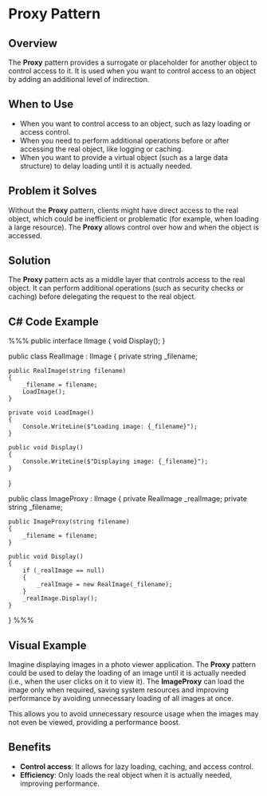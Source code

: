 # Proxy Pattern

## Overview

The **Proxy** pattern provides a surrogate or placeholder for another object to control access to it. It is used when you want to control access to an object by adding an additional level of indirection.

## When to Use

- When you want to control access to an object, such as lazy loading or access control.
- When you need to perform additional operations before or after accessing the real object, like logging or caching.
- When you want to provide a virtual object (such as a large data structure) to delay loading until it is actually needed.

## Problem it Solves

Without the **Proxy** pattern, clients might have direct access to the real object, which could be inefficient or problematic (for example, when loading a large resource). The **Proxy** allows control over how and when the object is accessed.

## Solution

The **Proxy** pattern acts as a middle layer that controls access to the real object. It can perform additional operations (such as security checks or caching) before delegating the request to the real object.

## C# Code Example

%%%
public interface IImage
{
    void Display();
}

public class RealImage : IImage
{
    private string _filename;

    public RealImage(string filename)
    {
        _filename = filename;
        LoadImage();
    }

    private void LoadImage()
    {
        Console.WriteLine($"Loading image: {_filename}");
    }

    public void Display()
    {
        Console.WriteLine($"Displaying image: {_filename}");
    }
}

public class ImageProxy : IImage
{
    private RealImage _realImage;
    private string _filename;

    public ImageProxy(string filename)
    {
        _filename = filename;
    }

    public void Display()
    {
        if (_realImage == null)
        {
            _realImage = new RealImage(_filename);
        }
        _realImage.Display();
    }
}
%%%

## Visual Example

Imagine displaying images in a photo viewer application. The **Proxy** pattern could be used to delay the loading of an image until it is actually needed (i.e., when the user clicks on it to view it). The **ImageProxy** can load the image only when required, saving system resources and improving performance by avoiding unnecessary loading of all images at once.

This allows you to avoid unnecessary resource usage when the images may not even be viewed, providing a performance boost.

## Benefits

- **Control access**: It allows for lazy loading, caching, and access control.
- **Efficiency**: Only loads the real object when it is actually needed, improving performance.
